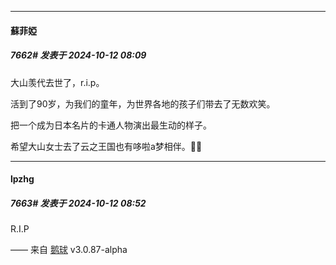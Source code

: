 ﻿
*****

####  蘇菲婭  
##### 7662#       发表于 2024-10-12 08:09

大山羡代去世了，r.i.p。

活到了90岁，为我们的童年，为世界各地的孩子们带去了无数欢笑。

把一个成为日本名片的卡通人物演出最生动的样子。

希望大山女士去了云之王国也有哆啦a梦相伴。🙏🏻


*****

####  lpzhg  
##### 7663#       发表于 2024-10-12 08:52

R.I.P

—— 来自 [鹅球](https://www.pgyer.com/xfPejhuq) v3.0.87-alpha

